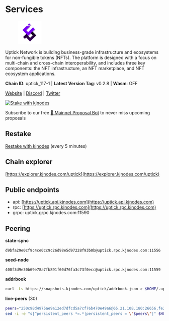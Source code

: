 # Services

<figure><img src="https://raw.githubusercontent.com/kj89/cosmos-images/main/logos/uptick.png" alt=""><figcaption></figcaption></figure>

Uptick Network is building business-grade infrastructure and  ecosystems for non-fungible tokens (NFTs). The platform is  designed with a focus on multi-chain and cross-chain interoperability,  and includes three key components: the NFT infrastructure, an NFT  marketplace, and NFT ecosystem applications.

**Chain ID**: uptick_117-1 | **Latest Version Tag**: v0.2.8 | **Wasm**: OFF

[Website](https://uptick.network) | [Discord](https://discord.gg/UzeHS7fu5H) | [Twitter](https://twitter.com/uptickproject)

[![Stake with kjnodes](https://i.ibb.co/cr44Q8j/button-stake-with-kjnodes.png)](https://restake.app/uptick/uptickvaloper1jqpaf0vgzlxvjx5meq8huweuv2nguqe20seefq)

Subscribe to our free [🤖 Mainnet Proposal Bot](https://t.me/kjnodes_proposal_bot) to never miss upcoming proposals

## Restake

[Restake with kjnodes](https://restake.app/uptick/uptickvaloper1jqpaf0vgzlxvjx5meq8huweuv2nguqe20seefq) (every 5 minutes)
## Chain explorer
[https://explorer.kjnodes.com/uptick](https://explorer.kjnodes.com/uptick)

## Public endpoints

* api: [https://uptick.api.kjnodes.com](https://uptick.api.kjnodes.com)
* rpc: [https://uptick.rpc.kjnodes.com](https://uptick.rpc.kjnodes.com)
* grpc: uptick.grpc.kjnodes.com:11590

## Peering

**state-sync**

```text
d9bfa29e0cf9c4ce0cc9c26d98e5d97228f93b0b@uptick.rpc.kjnodes.com:11556
```

**seed-node**

```text
400f3d9e30b69e78a7fb891f60d76fa3c73f0ecc@uptick.rpc.kjnodes.com:11559
```

**addrbook**
```bash
curl -Ls https://snapshots.kjnodes.com/uptick/addrbook.json > $HOME/.uptickd/config/addrbook.json
```

**live-peers** (30)
```bash
peers="250c98d4975ae9a12ed7dfcd5a7cf76b470e49a6@65.21.108.180:26656,fe247fb839b1ebdd0cfcd1eca8557d93f51bd9d7@95.217.4.62:26656,024a9c6eb41193e7fc76544572c0a8370e80e953@65.109.92.240:3156,14ca9d73314dd519bc0b0be8511c88f85fe6873e@46.4.81.204:17656,f2f5e1dd26a638d9ee23bbea9b652774db9fc44b@95.216.218.103:15656,0720f8f6cd1f1bf1c9549cdb10b920a1583d7675@182.253.224.66:10656,07933f8021f92499457890184ae228cd4a2a52fb@65.21.90.141:26656,ee045c74c0678f1122650a3a5223923977cae1b3@65.109.93.152:30656,ea83a93c2878af90d034138fc5026218fb89d0d2@69.197.19.36:21656,03d4bd74d72794fefc260008943d48dc502b7518@65.108.232.168:34656,f05733da50967e3955e11665b1901d36291dfaee@65.108.195.30:21656,35e49c8d7af3e6c46ddef3c871768f1d1a112f0f@65.109.88.162:55656,86450a706db8cfb4f1d5a49e14b2015aff967bfe@84.54.23.195:15656,f47bfdbe34158c417185f3d640c5dfe2d09c98d4@5.181.190.161:26858,054c109d9ce7b58d249754529cdb2b693f70c676@65.108.235.166:15656,4ae1f6e820e5dc33dcb1d1304b8160d25bcc9b0b@89.39.106.78:16656,b2bcb66f270153791b19e16ff23ddfec096f7097@142.132.202.50:41656,f2710fe78495a0645b690dbf9296b5d62bc2a39f@148.113.6.229:20456,632c2362378546ab77883077861f38405c378d06@104.194.8.68:60556,90c0c03d27e5b4354bffb709d28340f2657ca1c7@138.201.121.185:26679,384f0b5526d67d300b3d3a2018ae70d385ee87df@109.236.85.14:26656,8fbfb8bff5d783df53b9ee95ab6b6e7ff708f280@65.108.134.215:32656,d61b985df3c9f2e11f47784e88b11a920a041638@195.201.197.4:35656,f9106c0608ff93da93188651ab4b57731b0155be@159.69.73.104:26656,34d86f3a8dfce7d8b615563c587433c65792f104@185.219.142.221:15656,7a320021212d346a7e8bfd5926feb4b307e7f69b@5.9.147.22:26556,cf94f8a5060fc7078ba50d2de277a9b787ee6e30@18.217.244.254:26656,46900f4eb164f31967963544e4d9e7aac0d08a08@107.155.125.186:15656,e71bae28852a0b603f7360ec17fe91e7f065f324@142.132.253.112:35656,d9bfa29e0cf9c4ce0cc9c26d98e5d97228f93b0b@65.109.88.38:11556"
sed -i -e "s|^persistent_peers *=.*|persistent_peers = \"$peers\"|" $HOME/.uptickd/config/config.toml
```
